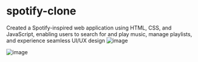 # spotify-clone
Created a Spotify-inspired web application using HTML, CSS, and JavaScript, enabling  users to search for and play music, manage playlists, and experience seamless UI/UX  design
![image](https://github.com/bharathgoud10/spotify-clone/assets/105578700/e93794be-1431-4e9f-a945-13ad86d01871)

![image](https://github.com/bharathgoud10/spotify-clone/assets/105578700/5ef0dffb-8f29-45f2-9249-f85ad02a813a)
